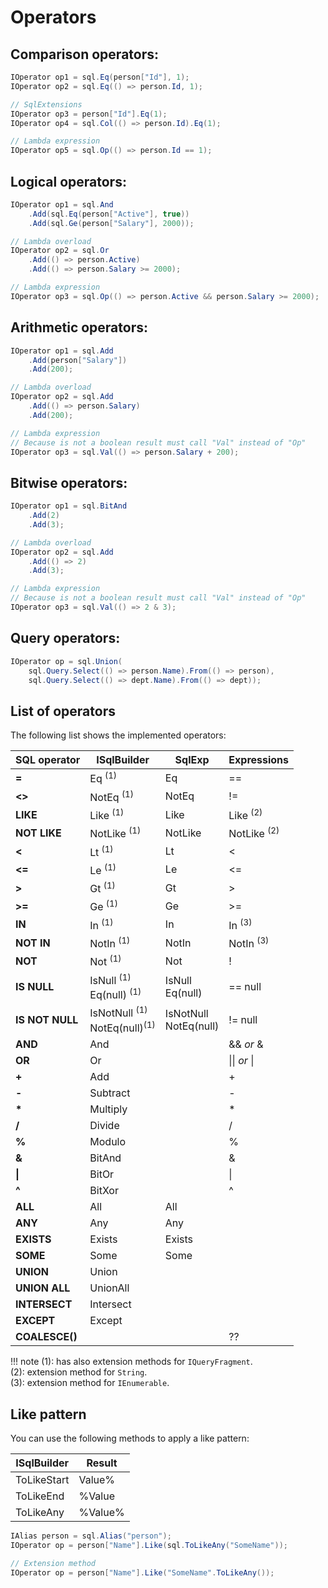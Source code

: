 # Operators

## Comparison operators:
```csharp
IOperator op1 = sql.Eq(person["Id"], 1);
IOperator op2 = sql.Eq(() => person.Id, 1);

// SqlExtensions
IOperator op3 = person["Id"].Eq(1);
IOperator op4 = sql.Col(() => person.Id).Eq(1);

// Lambda expression
IOperator op5 = sql.Op(() => person.Id == 1);
```

## Logical operators:
```csharp
IOperator op1 = sql.And
    .Add(sql.Eq(person["Active"], true))
    .Add(sql.Ge(person["Salary"], 2000));

// Lambda overload
IOperator op2 = sql.Or
    .Add(() => person.Active)
    .Add(() => person.Salary >= 2000);

// Lambda expression
IOperator op3 = sql.Op(() => person.Active && person.Salary >= 2000);
```

## Arithmetic operators:
```csharp
IOperator op1 = sql.Add
    .Add(person["Salary"])
    .Add(200);

// Lambda overload
IOperator op2 = sql.Add
    .Add(() => person.Salary)
    .Add(200);

// Lambda expression
// Because is not a boolean result must call "Val" instead of "Op"
IOperator op3 = sql.Val(() => person.Salary + 200);
```

## Bitwise operators:
```csharp
IOperator op1 = sql.BitAnd
    .Add(2)
    .Add(3);

// Lambda overload
IOperator op2 = sql.Add
    .Add(() => 2)
    .Add(3);

// Lambda expression
// Because is not a boolean result must call "Val" instead of "Op"
IOperator op3 = sql.Val(() => 2 & 3);
```

## Query operators:
```csharp
IOperator op = sql.Union(
    sql.Query.Select(() => person.Name).From(() => person),
    sql.Query.Select(() => dept.Name).From(() => dept));
```

## List of operators
The following list shows the implemented operators:

| SQL operator | ISqlBuilder | SqlExp | Expressions |
|--------------|-------------|--------|-------------|
| **=** | Eq <sup>(1)</sup>| Eq | == |
| **<>** | NotEq <sup>(1)</sup>| NotEq | != |
| **LIKE** | Like <sup>(1)</sup>| Like | Like <sup>(2)</sup> |
| **NOT LIKE** | NotLike <sup>(1)</sup>| NotLike | NotLike <sup>(2)</sup> |
| **<** | Lt <sup>(1)</sup>| Lt | < |
| **<=** | Le <sup>(1)</sup>| Le | <= |
| **>** | Gt <sup>(1)</sup>| Gt | > |
| **>=** | Ge <sup>(1)</sup>| Ge | >= |
| **IN** | In <sup>(1)</sup>| In | In <sup>(3)</sup> |
| **NOT IN** | NotIn <sup>(1)</sup>| NotIn | NotIn <sup>(3)</sup> |
| **NOT** | Not <sup>(1)</sup>| Not | ! |
| **IS NULL** | IsNull <sup>(1)</sup><br>Eq(null) <sup>(1)</sup>| IsNull<br>Eq(null) | == null |
| **IS NOT NULL** | IsNotNull <sup>(1)</sup><br>NotEq(null)<sup>(1)</sup> | IsNotNull<br>NotEq(null) | != null |
| **AND** | And | | && *or* & |
| **OR** | Or | | &#124;&#124; *or* &#124; |
| **+** | Add | | + |
| **-** | Subtract | | - |
| **\*** | Multiply | | * |
| **/** | Divide | | / |
| **%** | Modulo | | % |
| **&** | BitAnd | | & |
| **&#124;** | BitOr | | &#124; |
| **^** | BitXor | | ^ |
| **ALL** | All | All | |
| **ANY** | Any | Any | |
| **EXISTS** | Exists | Exists | |
| **SOME** | Some |  Some | |
| **UNION** | Union | | |
| **UNION ALL** | UnionAll | | |
| **INTERSECT** | Intersect | | |
| **EXCEPT** | Except | | |
| **COALESCE()** | | | ?? |

!!! note
    (1): has also extension methods for `IQueryFragment`.<br/>
    (2): extension method for `String`.<br/>
    (3): extension method for `IEnumerable`.<br/>

## Like pattern
You can use the following methods to apply a like pattern:

| ISqlBuilder | Result |
|-------------|------- |
| ToLikeStart | Value% |
| ToLikeEnd | %Value |
| ToLikeAny | %Value% |

```csharp
IAlias person = sql.Alias("person");
IOperator op = person["Name"].Like(sql.ToLikeAny("SomeName"));

// Extension method
IOperator op = person["Name"].Like("SomeName".ToLikeAny());
```